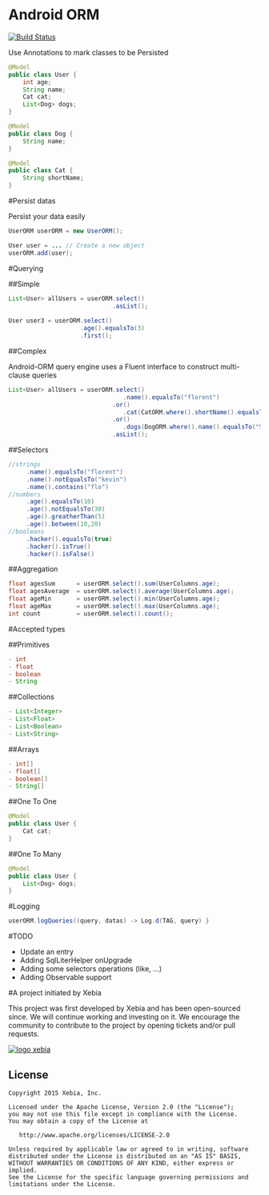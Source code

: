 # Android ORM

[![Build Status](https://travis-ci.org/florent37/Android-ORM.svg?branch=master)](https://travis-ci.org/florent37/Android-ORM)

Use Annotations to mark classes to be Persisted

```java
@Model
public class User {
    int age;
    String name;
    Cat cat;
    List<Dog> dogs;
}
```

```java
@Model
public class Dog {
    String name;
}
```

```java
@Model
public class Cat {
    String shortName;
}
```

#Persist datas

Persist your data easily

```java
UserORM userORM = new UserORM();

User user = ... // Create a new object
userORM.add(user);
```

#Querying

##Simple
```java  
List<User> allUsers = userORM.select()
                             .asList();
                             
User user3 = userORM.select()
                    .age().equalsTo(3)
                    .first();
```

##Complex

Android-ORM query engine uses a Fluent interface to construct multi-clause queries

```java  
List<User> allUsers = userORM.select()
                                .name().equalsTo("florent")
                             .or()
                                .cat(CatORM.where().shortName().equalsTo("Java"))
                             .or()
                                .dogs(DogORM.where().name().equalsTo("Sasha"))
                             .asList();
```

##Selectors

```java
//strings
     .name().equalsTo("florent")
     .name().notEqualsTo("kevin")
     .name().contains("flo")
//numbers
     .age().equalsTo(10)
     .age().notEqualsTo(30)
     .age().greatherThan(5)
     .age().between(10,20)
//booleans
     .hacker().equalsTo(true)
     .hacker().isTrue()
     .hacker().isFalse()
```

##Aggregation

```java
float agesSum      = userORM.select().sum(UserColumns.age);
float agesAverage  = userORM.select().average(UserColumns.age);
float ageMin       = userORM.select().min(UserColumns.age);
float ageMax       = userORM.select().max(UserColumns.age);
int count          = userORM.select().count();
```

#Accepted types

##Primitives

```java
- int
- float
- boolean
- String
```

##Collections

```java
- List<Integer>
- List<Float>
- List<Boolean>
- List<String>
```

##Arrays

```java
- int[]
- float[]
- boolean[]
- String[]
```

##One To One

```java
@Model
public class User {
    Cat cat;
}

```

##One To Many

```java
@Model
public class User {
    List<Dog> dogs;
}

```

#Logging

```java
userORM.logQueries((query, datas) -> Log.d(TAG, query) }
```

#TODO

- Update an entry
- Adding SqlLiterHelper onUpgrade
- Adding some selectors operations (like, ...)
- Adding Observable support

#A project initiated by Xebia

This project was first developed by Xebia and has been open-sourced since. We will continue working and investing on it.
We encourage the community to contribute to the project by opening tickets and/or pull requests.

[![logo xebia](https://raw.githubusercontent.com/florent37/Android-ORM/master/logo_xebia.jpg)](http://www.xebia.fr/)

License
--------

    Copyright 2015 Xebia, Inc.

    Licensed under the Apache License, Version 2.0 (the "License");
    you may not use this file except in compliance with the License.
    You may obtain a copy of the License at

       http://www.apache.org/licenses/LICENSE-2.0

    Unless required by applicable law or agreed to in writing, software
    distributed under the License is distributed on an "AS IS" BASIS,
    WITHOUT WARRANTIES OR CONDITIONS OF ANY KIND, either express or implied.
    See the License for the specific language governing permissions and
    limitations under the License.

